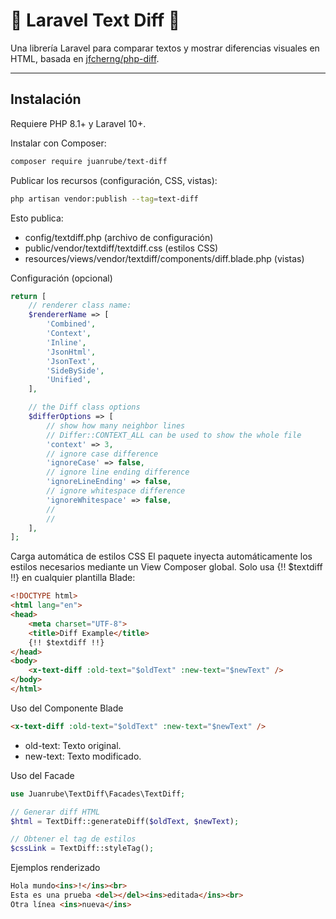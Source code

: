 # 📘 Laravel Text Diff 📘

Una librería Laravel para comparar textos y mostrar diferencias visuales en HTML, basada en [jfcherng/php-diff](https://github.com/jfcherng/php-diff).

---

## Instalación

Requiere PHP 8.1+ y Laravel 10+.

Instalar con Composer:

```bash
composer require juanrube/text-diff
```

Publicar los recursos (configuración, CSS, vistas):

```bash
php artisan vendor:publish --tag=text-diff
```
Esto publica:

* config/textdiff.php (archivo de configuración)
* public/vendor/textdiff/textdiff.css (estilos CSS)
* resources/views/vendor/textdiff/components/diff.blade.php (vistas)

Configuración (opcional)

```php
return [
    // renderer class name:
    $rendererName => [
        'Combined',
        'Context',
        'Inline',
        'JsonHtml',
        'JsonText',
        'SideBySide',
        'Unified',
    ],

    // the Diff class options
    $differOptions => [
        // show how many neighbor lines
        // Differ::CONTEXT_ALL can be used to show the whole file
        'context' => 3,
        // ignore case difference
        'ignoreCase' => false,
        // ignore line ending difference
        'ignoreLineEnding' => false,
        // ignore whitespace difference
        'ignoreWhitespace' => false,
        //
        //
    ],
];
```

Carga automática de estilos CSS
El paquete inyecta automáticamente los estilos necesarios mediante un View Composer global.
Solo usa {!! $textdiff !!} en cualquier plantilla Blade:

```html
<!DOCTYPE html>
<html lang="en">
<head>
    <meta charset="UTF-8">
    <title>Diff Example</title>
    {!! $textdiff !!}
</head>
<body>
    <x-text-diff :old-text="$oldText" :new-text="$newText" />
</body>
</html>
```

Uso del Componente Blade
```html
<x-text-diff :old-text="$oldText" :new-text="$newText" />
```

* old-text: Texto original.
* new-text: Texto modificado.

Uso del Facade
```php
use Juanrube\TextDiff\Facades\TextDiff;

// Generar diff HTML
$html = TextDiff::generateDiff($oldText, $newText);

// Obtener el tag de estilos
$cssLink = TextDiff::styleTag();
```

Ejemplos renderizado
```html
Hola mundo<ins>!</ins><br>
Esta es una prueba <del></del><ins>editada</ins><br>
Otra línea <ins>nueva</ins>